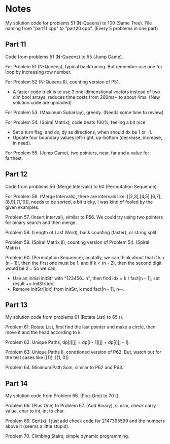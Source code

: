 # Notes
My solution code for problems 51 (N-Queens) to 100 (Same Tree). File naming from "part11.cpp" to "part20.cpp". (Every 5 problems in one part)

## Part 11
Code from problems 51 (N-Queens) to 55 (Jump Game).

For Problem 51 (N-Queens), typical backtracing. But remember use one for loop by increasing row number.

For Problem 52 (N-Queens II), counting version of P51.
- A faster code trick is to use 3 one-dimenstional vectors instead of two dim bool arrays, reduces time costs from 200ms+ to about 4ms. (New solution code are uploaded)

For Problem 53. (Maximum Subarray), greedy. (Needs some time to review)

For Problem 54. (Spiral Matrix), code beats 100%, feeling a bit nice.
- Set a turn flag, and dx, dy as directions, when should dx be 1 or -1.
- Update four boundary values left-right, up-bottom (decrease, increase, in need).

For Problem 55. (Jump Game), two pointers, near, far and a value for farthest. 

## Part 12
Code from problems 56 (Merge Intervals) to 60 (Permutation Sequence).

For Problem 56. (Merge Intervals), there are intervals like: [[2,3],[4,5],[6,7],[8,9],[1,10]], needs to be sorted, a bit tricky, I was kind of fooled by the given examples.

Problem 57. (Insert Interval), similar to P56. We could try using two pointers for binary search and then merge.

Problem 58. (Length of Last Word), back counting (faster), or string split.

Problem 59. (Spiral Matrix II), counting version of Problem 54. (Spiral Matrix).

Problem 60. (Permutation Sequence), acutally, we can think about that if k < (n - 1)!, then the first one must be 1, and if k < (n - 2), then the second digit would be 2... So we can,
- Use an initial initStr with "123456...n", then find idx = k / fact[n - 1], set result += initStr[idx]
- Remove initStr[idx] from initStr, k mod fact[n - 1], n--.

## Part 13
My solution code from problems 61 (Rotate List) to 65 ().

Problem 61. Rotate List, first find the last pointer and make a circle, then move it and the head according to k.

Problem 62. Unique Paths, dp[i][j] = dp[i - 1][j] + dp[i][j - 1].

Problem 63. Unique Paths II, condtioned version of P62. But, watch out for the test cases like [[1]], [[1, 0]]

Problem 64. Minimum Path Sum, similar to P62 and P63.


## Part 14
My solution code from Problem 66. (Plus One) to 70 ().

Problem 66. (Plus One) to Problem 67. (Add Binary), similar, check carry value, char to int, int to char.

Problem 69. Sqrt(x), I just add check code for 2147395599 and the numbers above it (seems a little stupid). 

Problem 70. Climbing Stairs, simple dynamic programming.
